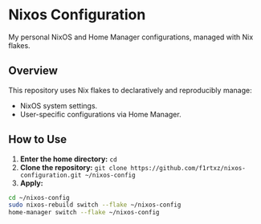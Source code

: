 # Nixos Configuration

My personal NixOS and Home Manager configurations, managed with Nix flakes.

## Overview

This repository uses Nix flakes to declaratively and reproducibly manage:
- NixOS system settings.
- User-specific configurations via Home Manager.

## How to Use

1.  **Enter the home directory:** `cd`
2.  **Clone the repository:** `git clone https://github.com/f1rtxz/nixos-configuration.git ~/nixos-config`
3.  **Apply:**
  
```bash
cd ~/nixos-config
sudo nixos-rebuild switch --flake ~/nixos-config
home-manager switch --flake ~/nixos-config
```

